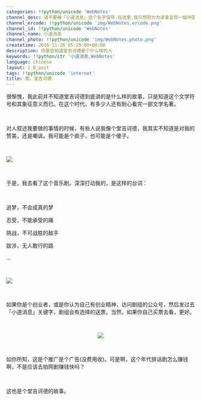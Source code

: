 ```yaml
---
categories: !!python/unicode 'WebNotes'
channel_desc: 请不要被「小道消息」这个名字误导.在这里,我只想努力为读者呈现一幅中国互联网的清明上河图.
channel_ercode: !!python/unicode 'img/WebNotes.ercode.png'
channel_id: !!python/unicode 'WebNotes'
channel_name: 小道消息
channel_photo: !!python/unicode 'img/WebNotes.photo.png'
createtime: 2016-11-26 05:29:00+00:00
description: 你是否知道堂吉诃德是个什么样的人
keywords: !!python/str '小道消息,WebNotes'
language: chinese
layout: 1_0_post
tags: !!python/unicode 'internet'
title: 我，堂吉诃德
---
```

<div class="rich_media_content" id="js_content">
<p>
         很惭愧，我此前并不知道堂吉诃德到底讲的是什么样的故事，只是知道这个文学符号和其象征意义而已。在这个时代，有多少人还有耐心看完一部文学名著。
        </p>
<p>
<br/>
</p>
<p>
         对人叙述我要做的事情的时候，有些人说我像个堂吉诃德，我其实不知道是对我的赞美，还是嘲讽。我可能是个疯子，也可能是个傻子。
         <br/>
</p>
<p>
<br/>
</p>
<p>
<img data-ratio="0.6671875" data-s="300,640" data-src="" data-type="jpeg" data-w="640" src="{{ '/img/ow5rEn8QGlFXt4hlF5icx7896Y9J4CcJkffEnz6mn3R9tiaOHfaIBtHIHGUTXdHPia5sHemQz9Ver2SLficCZNCbTQ.jpeg' | prepend: site.img | replace: '//','/' }}"/>
<br/>
</p>
<p>
<br/>
</p>
<p>
         于是，我去看了这个音乐剧。深深打动我的，是这样的台词：
        </p>
<p>
<br/>
</p>
<p>
         追梦，不会成真的梦
        </p>
<p>
         忍受，不能承受的痛
        </p>
<p>
         挑战，不可战胜的敌手
        </p>
<p>
         跋涉，无人敢行的路
        </p>
<p>
         …
         <br/>
</p>
<p>
<br/>
</p>
<p>
<img data-ratio="1.5" data-s="300,640" data-src="" data-type="jpeg" data-w="600" src="{{ '/img/ow5rEn8QGlFXt4hlF5icx7896Y9J4CcJkylPfLuVc0Ef9ELiaibGFhjqh080SRCcD4wcpEZk0gD90eEDkT3U4RTmQ.jpeg' | prepend: site.img | replace: '//','/' }}"/>
<br/>
</p>
<p>
<br/>
</p>
<p>
         如果你是个创业者，或是你认为自己有创业精神，访问剧组的公众号，然后发过去「小道消息」关键字，剧组会有选择的送票。当然，如果你自己买票去看，更好。
         <br/>
</p>
<p>
<br/>
</p>
<p style="text-align: center;">
<img data-ratio="1" data-s="300,640" data-src="" data-type="jpeg" data-w="430" src="{{ '/img/ow5rEn8QGlFXt4hlF5icx7896Y9J4CcJkWfGib5lMFIPkYj6Z5VHHPHiaTtR5ZxuAxSicnKCK9icnia8kBmLLtgJMVHw.jpeg' | prepend: site.img | replace: '//','/' }}"/>
<br/>
</p>
<p>
<br/>
</p>
<p>
         如你所知，这是个推广是个广告(没费用收)。可是啊，这个年代排话剧怎么赚钱啊，不是应该去拍网剧赚钱快吗？
        </p>
<p>
<br/>
</p>
<p>
         这也是个堂吉诃德的故事。
        </p>
<p>
<br/>
</p>
<p>
<br/>
</p>
</div>